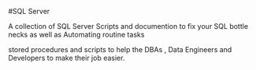 
#SQL Server  

A  collection of SQL Server Scripts  and documention  to fix your SQL bottle necks as well as Automating  routine tasks 


stored procedures and scripts to help the DBAs , Data Engineers  and Developers to make their job easier.
